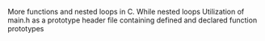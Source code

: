 More functions and nested loops in C.
While nested loops
Utilization of main.h as a prototype header file containing  defined and declared function prototypes


